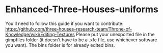 # Enhanced-Three-Houses-uniforms
You'll need to follow this guide if you want to contribute: https://github.com/three-houses-research-team/Throne-of-Knowledge/wiki/Editing-Textures
Please put your unexported file in the gimpfiles folder (it doesn't have to be a .xfc file, use whichever software you want).
The bins folder is for already edited bins.
